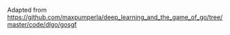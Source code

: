 Adapted from https://github.com/maxpumperla/deep_learning_and_the_game_of_go/tree/master/code/dlgo/gosgf
